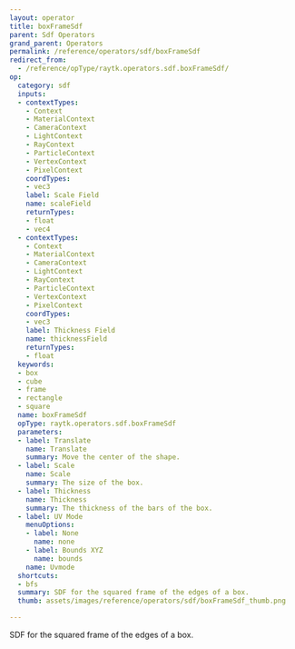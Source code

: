 ```yaml
---
layout: operator
title: boxFrameSdf
parent: Sdf Operators
grand_parent: Operators
permalink: /reference/operators/sdf/boxFrameSdf
redirect_from:
  - /reference/opType/raytk.operators.sdf.boxFrameSdf/
op:
  category: sdf
  inputs:
  - contextTypes:
    - Context
    - MaterialContext
    - CameraContext
    - LightContext
    - RayContext
    - ParticleContext
    - VertexContext
    - PixelContext
    coordTypes:
    - vec3
    label: Scale Field
    name: scaleField
    returnTypes:
    - float
    - vec4
  - contextTypes:
    - Context
    - MaterialContext
    - CameraContext
    - LightContext
    - RayContext
    - ParticleContext
    - VertexContext
    - PixelContext
    coordTypes:
    - vec3
    label: Thickness Field
    name: thicknessField
    returnTypes:
    - float
  keywords:
  - box
  - cube
  - frame
  - rectangle
  - square
  name: boxFrameSdf
  opType: raytk.operators.sdf.boxFrameSdf
  parameters:
  - label: Translate
    name: Translate
    summary: Move the center of the shape.
  - label: Scale
    name: Scale
    summary: The size of the box.
  - label: Thickness
    name: Thickness
    summary: The thickness of the bars of the box.
  - label: UV Mode
    menuOptions:
    - label: None
      name: none
    - label: Bounds XYZ
      name: bounds
    name: Uvmode
  shortcuts:
  - bfs
  summary: SDF for the squared frame of the edges of a box.
  thumb: assets/images/reference/operators/sdf/boxFrameSdf_thumb.png

---
```



SDF for the squared frame of the edges of a box.